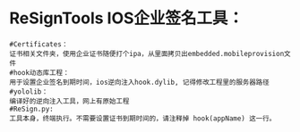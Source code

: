 # ReSignTools IOS企业签名工具：
  
    #Certificates：
    证书相关文件夹，使用企业证书随便打个ipa，从里面拷贝出embedded.mobileprovision文件
    #hook动态库工程：
    用于设置企业签名到期时间，ios逆向注入hook.dylib, 记得修改工程里的服务器路径
    #yololib：
    编译好的逆向注入工具，网上有原始工程
    #ReSign.py:
    工具本身，终端执行。不需要设置证书到期时间的，请注释掉 hook(appName) 这一行。
    
